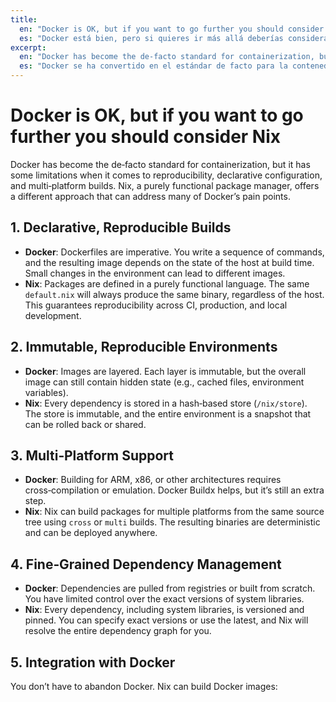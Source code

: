 ```yaml
---
title:
  en: "Docker is OK, but if you want to go further you should consider Nix"
  es: "Docker está bien, pero si quieres ir más allá deberías considerar Nix"
excerpt:
  en: "Docker has become the de‑facto standard for containerization, but it has limitations in reproducibility, declarative configuration, and multi‑platform builds. Nix, a purely functional package manager, offers a different approach that can address many of Docker’s pain points."
  es: "Docker se ha convertido en el estándar de facto para la contenedorización, pero tiene limitaciones en reproducibilidad, configuración declarativa y compilaciones multiplataforma. Nix, un gestor de paquetes puramente funcional, ofrece un enfoque diferente que puede abordar muchos de los puntos débiles de Docker."
---
```


# Docker is OK, but if you want to go further you should consider Nix

Docker has become the de‑facto standard for containerization, but it has some limitations when it comes to reproducibility, declarative configuration, and multi‑platform builds. Nix, a purely functional package manager, offers a different approach that can address many of Docker’s pain points.

## 1. Declarative, Reproducible Builds

- **Docker**: Dockerfiles are imperative. You write a sequence of commands, and the resulting image depends on the state of the host at build time. Small changes in the environment can lead to different images.
- **Nix**: Packages are defined in a purely functional language. The same `default.nix` will always produce the same binary, regardless of the host. This guarantees reproducibility across CI, production, and local development.

## 2. Immutable, Reproducible Environments

- **Docker**: Images are layered. Each layer is immutable, but the overall image can still contain hidden state (e.g., cached files, environment variables).
- **Nix**: Every dependency is stored in a hash‑based store (`/nix/store`). The store is immutable, and the entire environment is a snapshot that can be rolled back or shared.

## 3. Multi‑Platform Support

- **Docker**: Building for ARM, x86, or other architectures requires cross‑compilation or emulation. Docker Buildx helps, but it’s still an extra step.
- **Nix**: Nix can build packages for multiple platforms from the same source tree using `cross` or `multi` builds. The resulting binaries are deterministic and can be deployed anywhere.

## 4. Fine‑Grained Dependency Management

- **Docker**: Dependencies are pulled from registries or built from scratch. You have limited control over the exact versions of system libraries.
- **Nix**: Every dependency, including system libraries, is versioned and pinned. You can specify exact versions or use the latest, and Nix will resolve the entire dependency graph for you.

## 5. Integration with Docker

You don’t have to abandon Docker. Nix can build Docker images:

